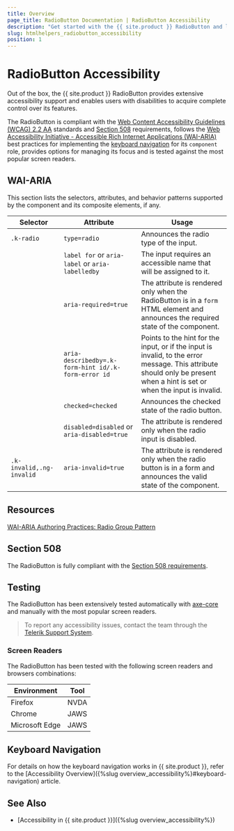 ```yaml
---
title: Overview
page_title: RadioButton Documentation | RadioButton Accessibility
description: "Get started with the {{ site.product }} RadioButton and learn about its accessibility support for WAI-ARIA, Section 508, and WCAG 2.2."
slug: htmlhelpers_radiobutton_accessibility
position: 1
---
```


# RadioButton Accessibility





Out of the box, the {{ site.product }} RadioButton provides extensive accessibility support and enables users with disabilities to acquire complete control over its features.


The RadioButton is compliant with the [Web Content Accessibility Guidelines (WCAG) 2.2 AA](https://www.w3.org/TR/WCAG22/) standards and [Section 508](https://www.section508.gov/) requirements, follows the [Web Accessibility Initiative - Accessible Rich Internet Applications (WAI-ARIA)](https://www.w3.org/WAI/ARIA/apg/) best practices for implementing the [keyboard navigation](#keyboard-navigation) for its `component` role, provides options for managing its focus and is tested against the most popular screen readers.

## WAI-ARIA


This section lists the selectors, attributes, and behavior patterns supported by the component and its composite elements, if any.

| Selector | Attribute | Usage |
| -------- | --------- | ----- |
| `.k-radio` | `type=radio` | Announces the radio type of the input. |
|  | `label for` or `aria-label` or `aria-labelledby` | The input requires an accessible name that will be assigned to it. |
|  | `aria-required=true` | The attribute is rendered only when the RadioButton is in a `form` HTML element and announces the required state of the component. |
|  | `aria-describedby=.k-form-hint id/.k-form-error id` | Points to the hint for the input, or if the input is invalid, to the error message. This attribute should only be present when a hint is set or when the input is invalid. |
|  | `checked=checked` | Announces the checked state of the radio button. |
|  | `disabled=disabled` or `aria-disabled=true` | The attribute is rendered only when the radio input is disabled. |
| `.k-invalid,.ng-invalid` | `aria-invalid=true` | The attribute is rendered only when the radio button is in a form and announces the valid state of the component. |

## Resources

[WAI-ARIA Authoring Practices: Radio Group Pattern](https://www.w3.org/WAI/ARIA/apg/patterns/radio/)

## Section 508


The RadioButton is fully compliant with the [Section 508 requirements](http://www.section508.gov/).

## Testing


The RadioButton has been extensively tested automatically with [axe-core](https://github.com/dequelabs/axe-core) and manually with the most popular screen readers.

> To report any accessibility issues, contact the team through the [Telerik Support System](https://www.telerik.com/account/support-center).

### Screen Readers


The RadioButton has been tested with the following screen readers and browsers combinations:

| Environment | Tool |
| ----------- | ---- |
| Firefox | NVDA |
| Chrome | JAWS |
| Microsoft Edge | JAWS |



## Keyboard Navigation

For details on how the keyboard navigation works in {{ site.product }}, refer to the [Accessibility Overview]({%slug overview_accessibility%}#keyboard-navigation) article.

## See Also

* [Accessibility in {{ site.product }}]({%slug overview_accessibility%})